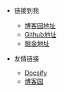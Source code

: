 <!-- _navbar.md -->

* 链接到我
  * [博客园地址](https://www.cnblogs.com/xbhog/)
  * [Github地址](https://github.com/xbhog)
  * [掘金地址](https://juejin.cn/user/2647279731741245/posts)


* 友情链接
  * [Docsify](https://docsify.js.org/#/)
  * [博客园](https://www.cnblogs.com/)